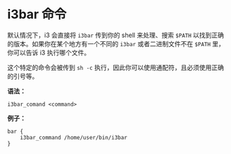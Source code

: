 # i3bar 命令

默认情况下，i3 会直接将 `i3bar` 传到你的 shell 来处理、搜索 `$PATH` 以找到正确的版本。如果你在某个地方有一个不同的 `i3bar` 或者二进制文件不在 `$PATH` 里，你可以告诉 i3 执行哪个文件。

这个特定的命令会被传到 `sh -c` 执行，因此你可以使用通配符，且必须使用正确的引号等。

**语法：**

```
i3bar_comand <command>
```

**例子：**

```
bar {
    i3bar_command /home/user/bin/i3bar
}
```

